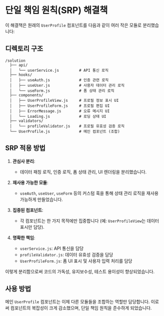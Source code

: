 # 단일 책임 원칙(SRP) 해결책

이 해결책은 원래의 `UserProfile` 컴포넌트를 다음과 같이 여러 작은 모듈로 분리했습니다:

## 디렉토리 구조

```
/solution
  ├── api/
  │   └── userService.js         # API 통신 로직
  ├── hooks/
  │   ├── useAuth.js             # 인증 관련 로직
  │   ├── useUser.js             # 사용자 데이터 관리 로직
  │   └── useForm.js             # 폼 상태 관리 로직
  ├── components/
  │   ├── UserProfileView.js     # 프로필 정보 표시 UI
  │   ├── UserProfileForm.js     # 프로필 편집 UI
  │   ├── ErrorMessage.js        # 오류 메시지 UI
  │   └── Loading.js             # 로딩 상태 UI
  ├── validators/
  │   └── profileValidator.js    # 프로필 유효성 검증 로직
  └── UserProfile.js             # 메인 컴포넌트 (조합)
```

## SRP 적용 방법

1. **관심사 분리**:
   - 데이터 패칭 로직, 인증 로직, 폼 상태 관리, UI 렌더링을 분리했습니다.

2. **재사용 가능한 모듈**:
   - `useAuth`, `useUser`, `useForm` 등의 커스텀 훅을 통해 상태 관리 로직을 재사용 가능하게 만들었습니다.

3. **집중된 컴포넌트**:
   - 각 컴포넌트는 한 가지 목적에만 집중합니다 (예: `UserProfileView`는 데이터 표시만 담당).

4. **명확한 책임**:
   - `userService.js`: API 통신을 담당
   - `profileValidator.js`: 데이터 유효성 검증을 담당
   - `UserProfileForm.js`: 폼 UI 표시 및 사용자 입력 처리를 담당

이렇게 분리함으로써 코드의 가독성, 유지보수성, 테스트 용이성이 향상되었습니다.

## 사용 방법

메인 `UserProfile` 컴포넌트는 이제 다른 모듈들을 조합하는 역할만 담당합니다. 이로써 컴포넌트의 복잡성이 크게 감소했으며, 단일 책임 원칙을 준수하게 되었습니다.